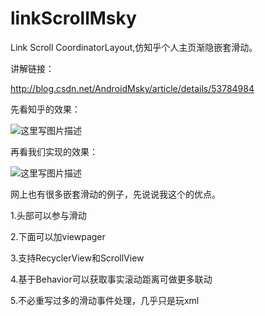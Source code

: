 # linkScrollMsky
Link Scroll CoordinatorLayout,仿知乎个人主页渐隐嵌套滑动。

讲解链接：

http://blog.csdn.net/AndroidMsky/article/details/53784984

先看知乎的效果：

![这里写图片描述](http://img.blog.csdn.net/20161221135930061?watermark/2/text/aHR0cDovL2Jsb2cuY3Nkbi5uZXQvQW5kcm9pZE1za3k=/font/5a6L5L2T/fontsize/400/fill/I0JBQkFCMA==/dissolve/70/gravity/SouthEast)



再看我们实现的效果：

![这里写图片描述](http://img.blog.csdn.net/20161221140702576?watermark/2/text/aHR0cDovL2Jsb2cuY3Nkbi5uZXQvQW5kcm9pZE1za3k=/font/5a6L5L2T/fontsize/400/fill/I0JBQkFCMA==/dissolve/70/gravity/SouthEast)

网上也有很多嵌套滑动的例子，先说说我这个的优点。

1.头部可以参与滑动

2.下面可以加viewpager

3.支持RecyclerView和ScrollView

4.基于Behavior可以获取事实滚动距离可做更多联动

5.不必重写过多的滑动事件处理，几乎只是玩xml
